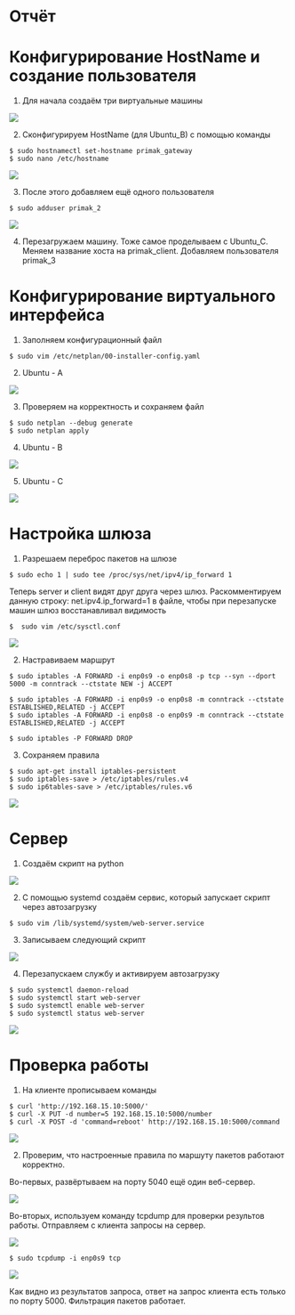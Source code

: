 # Отчёт
# Конфигурирование HostName и создание пользователя

1. Для начала создаём три виртуальные машины

![](./Assets/Images/Screenshot_1.png)

2. Сконфигурируем HostName (для Ubuntu_B) с помощью команды

```shell 
$ sudo hostnamectl set-hostname primak_gateway
$ sudo nano /etc/hostname 
```
![](./Assets/Images/Screenshot_8.png)

3. После этого добавляем ещё одного пользователя
```shell 
$ sudo adduser primak_2
```
![](./Assets/Images/Screenshot_7.png)

4. Перезагружаем машину. Тоже самое проделываем с Ubuntu_С.
Меняем название хоста на primak_client. Добавляем пользователя primak_3

# Конфигурирование виртуального интерфейса

1. Заполняем конфигурационный файл
```shell 
$ sudo vim /etc/netplan/00-installer-config.yaml
```
2. Ubuntu - A

![](./Assets/Images/Screenshot_25.png)

3. Проверяем на корректность и сохраняем файл

```shell 
$ sudo netplan --debug generate
$ sudo netplan apply
```
4. Ubuntu - B

![](./Assets/Images/Screenshot_26.png)

5. Ubuntu - C

![](./Assets/Images/Screenshot_27.png)

# Настройка шлюза

1. Разрешаем переброс пакетов на шлюзе

```shell 
$ sudo echo 1 | sudo tee /proc/sys/net/ipv4/ip_forward 1
```
Теперь server и client видят друг друга через шлюз. Раскомментируем данную строку: net.ipv4.ip_forward=1 в файле,
чтобы при перезапуске машин шлюз восстанавливал видимость

```shell 
$  sudo vim /etc/sysctl.conf 
```

![](./Assets/Images/Screenshot_19.png)

2. Настравиваем маршрут

```shell 
$ sudo iptables -A FORWARD -i enp0s9 -o enp0s8 -p tcp --syn --dport 5000 -m conntrack --ctstate NEW -j ACCEPT

$ sudo iptables -A FORWARD -i enp0s9 -o enp0s8 -m conntrack --ctstate ESTABLISHED,RELATED -j ACCEPT
$ sudo iptables -A FORWARD -i enp0s8 -o enp0s9 -m conntrack --ctstate ESTABLISHED,RELATED -j ACCEPT

$ sudo iptables -P FORWARD DROP

```

3. Сохраняем правила

```shell 
$ sudo apt-get install iptables-persistent
$ sudo iptables-save > /etc/iptables/rules.v4
$ sudo ip6tables-save > /etc/iptables/rules.v6
```
![](./Assets/Images/Screenshot_20.png)


# Cервер

1. Создаём скрипт на python

![](./Assets/Images/Screenshot_29.png)

2. С помощью systemd создаём сервис, который запускает скрипт через автозагрузку

```shell 
$ sudo vim /lib/systemd/system/web-server.service
```
3. Записываем следующий скрипт

![](./Assets/Images/Screenshot_22.png)

4. Перезапускаем службу и активируем автозагрузку 

```shell 
$ sudo systemctl daemon-reload
$ sudo systemctl start web-server
$ sudo systemctl enable web-server
$ sudo systemctl status web-server
```

![](./Assets/Images/Screenshot_23.png)


# Проверка работы 

1. На клиенте прописываем команды 

```shell 
$ curl 'http://192.168.15.10:5000/'
$ curl -X PUT -d number=5 192.168.15.10:5000/number
$ curl -X POST -d 'command=reboot' http://192.168.15.10:5000/command
```
![](./Assets/Images/Screenshot_30.png)


2. Проверим, что настроенные правила по маршуту пакетов работают корректно.

Во-первых, развёртываем на порту 5040 ещё один веб-сервер.

![](./Assets/Images/Screenshot_35.png)

Во-вторых, используем команду tcpdump для проверки результов работы. Отправляем с клиента запросы на сервер.

![](./Assets/Images/Screenshot_37.png)

```shell 
$ sudo tcpdump -i enp0s9 tcp
```

![](./Assets/Images/Screenshot_36.png)

Как видно из результатов запроса, ответ на запрос клиента есть только по порту 5000. Фильтрация пакетов работает.


